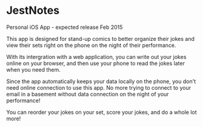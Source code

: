 JestNotes
=========

Personal iOS App - expected release Feb 2015

This app is designed for stand-up comics to better organize their jokes and view their sets right on the phone on the night of their performance. 

With its intergration with a web application, you can write out your jokes online on your browser, and then use your phone to read the jokes later when you need them. 

Since the app automatically keeps your data locally on the phone, you don't need online connection to use this app. No more trying to connect to your email in a basement without data connection on the night of your performance! 

You can reorder your jokes on your set, score your jokes, and do a whole lot more! 
